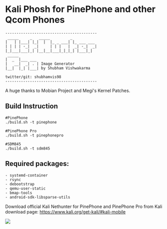# Kali Phosh for PinePhone and other Qcom Phones

```
-----------------------------------------
 _____     _   _____         _
|   | |___| |_|  |  |_ _ ___| |_ ___ ___
| | | | -_|  _|     | | |   |  _| -_|  _|
|_|___|___|_| |__|__|___|_|_|_| |___|_|
 _____
|  _  |___ ___
|   __|  _| . | Image Generator
|__|  |_| |___| by Shubham Vishwakarma

twitter/git: shubhamvis98
-----------------------------------------
```

A huge thanks to Mobian Project and Megi's Kernel Patches.

## Build Instruction
```
#PinePhone
./build.sh -t pinephone

#PinePhone Pro
./build.sh -t pinephonepro

#SDM845
./build.sh -t sdm845
```

## Required packages:
    - systemd-container
    - rsync
    - debootstrap
    - qemu-user-static
    - bmap-tools
    - android-sdk-libsparse-utils

Download official Kali Nethunter for PinePhone and PinePhone Pro from Kali download page: https://www.kali.org/get-kali/#kali-mobile

![](https://img.shields.io/github/downloads/Shubhamvis98/kali-pinephone/total?label=Downloads&style=plastic)

